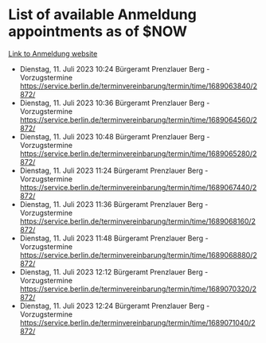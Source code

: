 # List of available Anmeldung appointments as of $NOW
[Link to Anmeldung website](https://service.berlin.de/terminvereinbarung/termin/tag.php?termin=1&anliegen[]=120686&dienstleisterlist=122210,122217,327316,122219,327312,122227,327314,122231,327346,122243,327348,122254,122252,329742,122260,329745,122262,329748,122271,327278,122273,327274,122277,327276,330436,122280,327294,122282,327290,122284,327292,122291,327270,122285,327266,122286,327264,122296,327268,150230,329760,122297,327286,122294,327284,122312,329763,122314,329775,122304,327330,122311,327334,122309,327332,317869,122281,327352,122279,329772,122283,122276,327324,122274,327326,122267,329766,122246,327318,122251,327320,122257,327322,122208,327298,122226,327300&herkunft=http%3A%2F%2Fservice.berlin.de%2Fdienstleistung%2F120686%2F)
- Dienstag, 11. Juli 2023 10:24 Bürgeramt Prenzlauer Berg - Vorzugstermine https://service.berlin.de/terminvereinbarung/termin/time/1689063840/2872/
- Dienstag, 11. Juli 2023 10:36 Bürgeramt Prenzlauer Berg - Vorzugstermine https://service.berlin.de/terminvereinbarung/termin/time/1689064560/2872/
- Dienstag, 11. Juli 2023 10:48 Bürgeramt Prenzlauer Berg - Vorzugstermine https://service.berlin.de/terminvereinbarung/termin/time/1689065280/2872/
- Dienstag, 11. Juli 2023 11:24 Bürgeramt Prenzlauer Berg - Vorzugstermine https://service.berlin.de/terminvereinbarung/termin/time/1689067440/2872/
- Dienstag, 11. Juli 2023 11:36 Bürgeramt Prenzlauer Berg - Vorzugstermine https://service.berlin.de/terminvereinbarung/termin/time/1689068160/2872/
- Dienstag, 11. Juli 2023 11:48 Bürgeramt Prenzlauer Berg - Vorzugstermine https://service.berlin.de/terminvereinbarung/termin/time/1689068880/2872/
- Dienstag, 11. Juli 2023 12:12 Bürgeramt Prenzlauer Berg - Vorzugstermine https://service.berlin.de/terminvereinbarung/termin/time/1689070320/2872/
- Dienstag, 11. Juli 2023 12:24 Bürgeramt Prenzlauer Berg - Vorzugstermine https://service.berlin.de/terminvereinbarung/termin/time/1689071040/2872/
